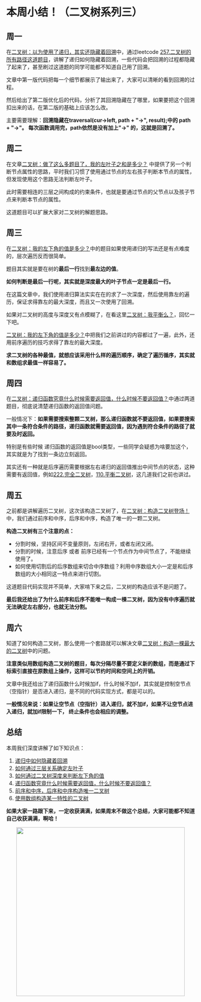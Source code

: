 
# 本周小结！（二叉树系列三）


## 周一

在[二叉树：以为使用了递归，其实还隐藏着回溯](https://programmercarl.com/二叉树中递归带着回溯.html)中，通过leetcode [257.二叉树的所有路径这道题目](https://programmercarl.com/0257.二叉树的所有路径.html)，讲解了递归如何隐藏着回溯，一些代码会把回溯的过程都隐藏了起来了，甚至刷过这道题的同学可能都不知道自己用了回溯。

文章中第一版代码把每一个细节都展示了输出来了，大家可以清晰的看到回溯的过程。

然后给出了第二版优化后的代码，分析了其回溯隐藏在了哪里，如果要把这个回溯扣出来的话，在第二版的基础上应该怎么改。

主要需要理解：**回溯隐藏在traversal(cur->left, path + "->", result);中的 path + "->"。 每次函数调用完，path依然是没有加上"->" 的，这就是回溯了。**


## 周二

在文章[二叉树：做了这么多题目了，我的左叶子之和是多少？](https://programmercarl.com/0404.左叶子之和.html) 中提供了另一个判断节点属性的思路，平时我们习惯了使用通过节点的左右孩子判断本节点的属性，但发现使用这个思路无法判断左叶子。

此时需要相连的三层之间构成的约束条件，也就是要通过节点的父节点以及孩子节点来判断本节点的属性。

这道题目可以扩展大家对二叉树的解题思路。


## 周三

在[二叉树：我的左下角的值是多少？](https://programmercarl.com/0513.找树左下角的值.html)中的题目如果使用递归的写法还是有点难度的，层次遍历反而很简单。

题目其实就是要在树的**最后一行**找到**最左边的值**。

**如何判断是最后一行呢，其实就是深度最大的叶子节点一定是最后一行。**

在这篇文章中，我们使用递归算法实实在在的求了一次深度，然后使用靠左的遍历，保证求得靠左的最大深度，而且又一次使用了回溯。

如果对二叉树的高度与深度又有点模糊了，在看这里[二叉树：我平衡么？](https://programmercarl.com/0110.平衡二叉树.html)，回忆一下吧。

[二叉树：我的左下角的值是多少？](https://programmercarl.com/0513.找树左下角的值.html)中把我们之前讲过的内容都过了一遍，此外，还用前序遍历的技巧求得了靠左的最大深度。

**求二叉树的各种最值，就想应该采用什么样的遍历顺序，确定了遍历循序，其实就和数组求最值一样容易了。**


## 周四

在[二叉树：递归函数究竟什么时候需要返回值，什么时候不要返回值？](https://programmercarl.com/0112.路径总和.html)中通过两道题目，彻底说清楚递归函数的返回值问题。

一般情况下：**如果需要搜索整颗二叉树，那么递归函数就不要返回值，如果要搜索其中一条符合条件的路径，递归函数就需要返回值，因为遇到符合条件的路径了就要及时返回。**

特别是有些时候 递归函数的返回值是bool类型，一些同学会疑惑为啥要加这个，其实就是为了找到一条边立刻返回。

其实还有一种就是后序遍历需要根据左右递归的返回值推出中间节点的状态，这种需要有返回值，例如[222.完全二叉树](https://programmercarl.com/0222.完全二叉树的节点个数.html)，[110.平衡二叉树](https://programmercarl.com/0110.平衡二叉树.html)，这几道我们之前也讲过。

## 周五

之前都是讲解遍历二叉树，这次该构造二叉树了，在[二叉树：构造二叉树登场！](https://programmercarl.com/0106.从中序与后序遍历序列构造二叉树.html)中，我们通过前序和中序，后序和中序，构造了唯一的一颗二叉树。

**构造二叉树有三个注意的点：**

* 分割时候，坚持区间不变量原则，左闭右开，或者左闭又闭。
* 分割的时候，注意后序 或者 前序已经有一个节点作为中间节点了，不能继续使用了。
* 如何使用切割后的后序数组来切合中序数组？利用中序数组大小一定是和后序数组的大小相同这一特点来进行切割。

这道题目代码实现并不简单，大家啃下来之后，二叉树的构造应该不是问题了。

**最后我还给出了为什么前序和后序不能唯一构成一棵二叉树，因为没有中序遍历就无法确定左右部分，也就无法分割。**

## 周六

知道了如何构造二叉树，那么使用一个套路就可以解决文章[二叉树：构造一棵最大的二叉树](https://programmercarl.com/0654.最大二叉树.html)中的问题。

**注意类似用数组构造二叉树的题目，每次分隔尽量不要定义新的数组，而是通过下标索引直接在原数组上操作，这样可以节约时间和空间上的开销。**

文章中我还给出了递归函数什么时候加if，什么时候不加if，其实就是控制空节点（空指针）是否进入递归，是不同的代码实现方式，都是可以的。

**一般情况来说：如果让空节点（空指针）进入递归，就不加if，如果不让空节点进入递归，就加if限制一下， 终止条件也会相应的调整。**

## 总结

本周我们深度讲解了如下知识点：

1. [递归中如何隐藏着回溯](https://programmercarl.com/二叉树中递归带着回溯.html)
2. [如何通过三层关系确定左叶子](https://programmercarl.com/0404.左叶子之和.html)
3. [如何通过二叉树深度来判断左下角的值](https://programmercarl.com/0513.找树左下角的值.html)
4. [递归函数究竟什么时候需要返回值，什么时候不要返回值？](https://programmercarl.com/0112.路径总和.html)
5. [前序和中序，后序和中序构造唯一二叉树](https://programmercarl.com/0106.从中序与后序遍历序列构造二叉树.html)
6. [使用数组构造某一特性的二叉树](https://programmercarl.com/0654.最大二叉树.html)

**如果大家一路跟下来，一定收获满满，如果周末不做这个总结，大家可能都不知道自己收获满满，啊哈！**


<div align="center"><img src=https://code-thinking.cdn.bcebos.com/pics/01二维码.jpg width=450> </img></div>
